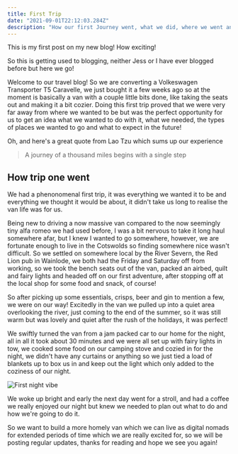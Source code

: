 ```yaml
---
title: First Trip
date: "2021-09-01T22:12:03.284Z"
description: "How our first Journey went, what we did, where we went and what we learned!"
---
```


This is my first post on my new blog! How exciting!

So this is getting used to blogging, neither Jess or I have ever blogged before but here we go!

Welcome to our travel blog! So we are converting a Volkeswagen Transporter T5 Caravelle, we just bought it a few weeks ago so at the moment is basically a van with a couple little bits done, like taking the seats out and making it a bit cozier. Doing this first trip proved that we were very far away from where we wanted to be but was the perfect opportunity for us to get an idea what we wanted to do with it, what we needed, the types of places we wanted to go and what to expect in the future!



Oh, and here's a great quote from Lao Tzu which sums up our experience

> A journey of a thousand miles begins with a single step


## How trip one went 
We had a phenonomenal first trip, it was everything we wanted it to be and everything we thought it would be about, it didn't take us long to realise the van life was for us.

Being new to driving a now massive van compared to the now seemingly tiny alfa romeo we had used before, I was a bit nervous to take it long haul somewhere afar, but I knew I wanted to go somewhere, however, we are fortunate enough to live in the Cotswolds so finding somewhere nice wasn't difficult. So we settled on somewhere local by the River Severn, the Red Lion pub in Wainlode, we both had the Friday and Saturday off from working, so we took the bench seats out of the van, packed an airbed, quilt and fairy lights and headed off on our first adventure, after stopping off at the local shop for some food and snack, of course!

So after picking up some essentials, crisps, beer and gin to mention a few, we were on our way! Excitedly in the van we pulled up into a quiet area overlooking the river, just coming to the end of the summer, so it was still warm but was lovely and quiet after the rush of the holidays, it was perfect!

We swiftly turned the van from a jam packed car to our home for the night, all in all it took about 30 minutes and we were all set up with fairy lights in tow, we cooked some food on our camping stove and cozied in for the night, we didn't have any curtains or anything so we just tied a load of blankets up to box us in and keep out the light which only added to the coziness of our night.

![First night vibe](./IMG_4979.png)

We woke up bright and early the next day went for a stroll, and had a coffee we really enjoyed our night but knew we needed to plan out what to do and how we're going to do it.

So we want to build a more homely van which we can live as digital nomads for extended periods of time which we are really excited for, so we will be posting regular updates, thanks for reading and hope we see you again!

